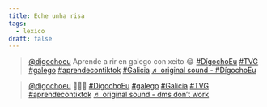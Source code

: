 ```yaml
---
title: Éche unha risa
tags:
  - lexico
draft: false
---
```

<blockquote class="tiktok-embed" cite="https://www.tiktok.com/@digochoeu/video/6891742344245153026" data-video-id="6891742344245153026" style="max-width: 605px;min-width: 325px;" > <section> <a target="_blank" title="@digochoeu" href="https://www.tiktok.com/@digochoeu?refer=embed">@digochoeu</a> Aprende a rir en galego con xeito 😂 <a title="dígochoeu" target="_blank" href="https://www.tiktok.com/tag/d%C3%ADgochoeu?refer=embed">#DígochoEu</a> <a title="tvg" target="_blank" href="https://www.tiktok.com/tag/tvg?refer=embed">#TVG</a> <a title="galego" target="_blank" href="https://www.tiktok.com/tag/galego?refer=embed">#galego</a> <a title="aprendecontiktok" target="_blank" href="https://www.tiktok.com/tag/aprendecontiktok?refer=embed">#aprendecontiktok</a> <a title="galicia" target="_blank" href="https://www.tiktok.com/tag/galicia?refer=embed">#Galicia</a> <a target="_blank" title="♬ original sound - #DígochoEu" href="https://www.tiktok.com/music/original-sound-6891742342257150721?refer=embed">♬ original sound - #DígochoEu</a> </section> </blockquote> <script async src="https://www.tiktok.com/embed.js"></script>

<blockquote class="tiktok-embed" cite="https://www.tiktok.com/@digochoeu/video/6953955043741666565" data-video-id="6953955043741666565" style="max-width: 605px;min-width: 325px;" > <section> <a target="_blank" title="@digochoeu" href="https://www.tiktok.com/@digochoeu?refer=embed">@digochoeu</a> 🙂😀😂 <a title="dígochoeu" target="_blank" href="https://www.tiktok.com/tag/d%C3%ADgochoeu?refer=embed">#DígochoEu</a> <a title="galego" target="_blank" href="https://www.tiktok.com/tag/galego?refer=embed">#galego</a> <a title="galicia" target="_blank" href="https://www.tiktok.com/tag/galicia?refer=embed">#Galicia</a> <a title="tvg" target="_blank" href="https://www.tiktok.com/tag/tvg?refer=embed">#TVG</a> <a title="aprendecontiktok" target="_blank" href="https://www.tiktok.com/tag/aprendecontiktok?refer=embed">#aprendecontiktok</a> <a target="_blank" title="♬ original sound - dms don’t work" href="https://www.tiktok.com/music/original-sound-6878349432232971014?refer=embed">♬ original sound - dms don’t work</a> </section> </blockquote> <script async src="https://www.tiktok.com/embed.js"></script>